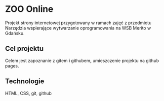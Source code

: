 # ZOO Online
Projekt strony internetowej przygotowany w ramach zajęć z przedmiotu Narzędzia wspierające wytwarzanie oprogramowania na WSB Merito w Gdańsku.

## Cel projektu
Celem jest zapoznanie z gitem i githubem, umieszczenie projektu na github pages.

## Technologie
HTML, CSS, git, github

``` code
